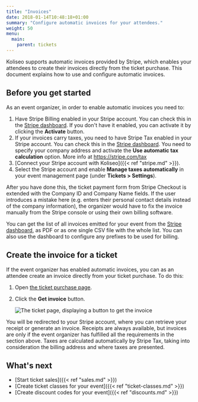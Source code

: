 ```yaml
---
title: "Invoices"
date: 2018-01-14T10:48:18+01:00
summary: "Configure automatic invoices for your attendees."
weight: 50
menu:
  main:
    parent: tickets
---
```


Koliseo supports automatic invoices provided by Stripe, which enables your attendees to create their invoices directly from the ticket purchase. This document explains how to use and configure automatic invoices.

## Before you get started

As an event organizer, in order to enable automatic invoices you need to:

1. Have Stripe Billing enabled in your Stripe account. You can check this in the [Stripe dashboard](https://dashboard.stripe.com/settings/billing). If you don't have it enabled, you can activate it by clicking the **Activate** button.
1. If your invoices carry taxes, you need to have Stripe Tax enabled in your Stripe account. You can check this in the [Stripe dashboard](https://dashboard.stripe.com/settings/tax/activate). You need to specify your company address and activate the **Use automatic tax calculation** option. More info at https://stripe.com/tax
1. [Connect your Stripe account with Koliseo]({{< ref "stripe.md" >}}).
1. Select the Stripe account and enable **Manage taxes automatically** in your event management page (under **Tickets > Settings**).

After you have done this, the ticket payment form from Stripe Checkout is extended with the Company ID and Company Name fields. If the user introduces a mistake here (e.g. enters their personal contact details instead of the company information), the organizer would have to fix the invoice manually from the Stripe console or using their own billing software.

You can get the list of all invoices emitted for your event from the [Stripe dashboard](https://dashboard.stripe.com/invoices), as PDF or as one single CSV file with the whole list. You can also use the dashboard to configure any prefixes to be used for billing.

## Create the invoice for a ticket

If the event organizer has enabled automatic invoices, you can as an attendee create an invoice directly from your ticket purchase. To do this:

1. Open [the ticket purchase page](https://koliseo.com/me/tickets).
1. Click the **Get invoice** button.

   ![The ticket page, displaying a button to get the invoice](/img/screenshots/tickets/invoice-create.avif)

You will be redirected to your Stripe account, where you can retrieve your receipt or generate an invoice. Receipts are always available, but invoices are only if the event organizer has fulfilled all the requirements in the section above. Taxes are calculated automatically by Stripe Tax, taking into consideration the billing address and where taxes are presented.

## What's next

- [Start ticket sales]({{< ref "sales.md" >}})
- [Create ticket classes for your event]({{< ref "ticket-classes.md" >}})
- [Create discount codes for your event]({{< ref "discounts.md" >}})
